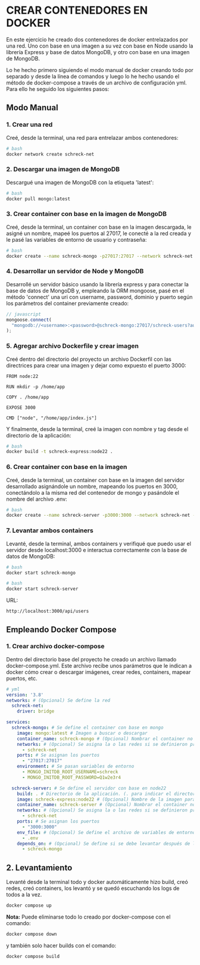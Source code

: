 # CREAR CONTENEDORES EN DOCKER

En este ejercicio he creado dos contenedores de docker entrelazados por una red. Uno con base en una imagen a su vez con base en Node usando la librería Express y base de datos MongoDB, y otro con base en una imagen de MongoDB.

Lo he hecho primero siguiendo el modo manual de docker creando todo por separado y desde la línea de comandos y luego lo he hecho usando el método de docker-compose a través de un archivo de configuración yml. Para ello he seguido los siguientes pasos:

## Modo Manual

### 1. Crear una red

Creé, desde la terminal, una red para entrelazar ambos contenedores:

```bash
# bash
docker network create schreck-net
```

### 2. Descargar una imagen de MongoDB

Descargué una imagen de MongoDB con la etiqueta 'latest':

```bash
# bash
docker pull mongo:latest
```

### 3. Crear container con base en la imagen de MongoDB

Creé, desde la terminal, un container con base en la imagen descargada, le asigné un nombre, mapeé los puertos al 27017, le conecté a la red creada y le pasé las variables de entorno de usuario y contraseña:

```bash
# bash
docker create --name schreck-mongo -p27017:27017 --network schreck-net -e MONGO_INITDB_ROOT_USERNAME=<username> -e MONGO_INITDB_ROOT_PASSWORD=<password> mongo:latest
```

### 4. Desarrollar un servidor de Node y MongoDB

Desarrollé un servidor básico usando la librería express y para conectar la base de datos de MongoDB y, empleando la ORM mongoose, pasé en el método 'connect' una uri con username, password, dominio y puerto según los parámetros del container previamente creado:

```js
// javascript
mongoose.connect(
  "mongodb://<username>:<password>@schreck-mongo:27017/schreck-users?authSource=admin"
);
```

### 5. Agregar archivo Dockerfile y crear imagen

Creé dentro del directorio del proyecto un archivo Dockerfil con las directrices para crear una imagen y dejar como expuesto el puerto 3000:

```docker
FROM node:22

RUN mkdir -p /home/app

COPY . /home/app

EXPOSE 3000

CMD ["node", "/home/app/index.js"]
```

Y finalmente, desde la terminal, creé la imagen con nombre y tag desde el directorio de la aplicación:

```bash
# bash
docker build -t schreck-express:node22 .
```


### 6. Crear container con base en la imagen

Creé, desde la terminal, un container con base en la imagen del servidor desarrollado asignándole un nombre, mapeando los puertos en 3000, conectándolo a la misma red del contenedor de mongo y pasándole el nombre del archivo .env:

```bash
# bash
docker create --name schreck-server -p3000:3000 --network schreck-net --env-file .env schreck-express:node22
```

### 7. Levantar ambos containers

Levanté, desde la terminal, ambos containers y verifiqué que puedo usar el servidor desde localhost:3000 e interactua correctamente con la base de datos de MongoDB:

```bash
# bash
docker start schreck-mongo
```

```bash
# bash
docker start schreck-server
```

URL:
```url
http://localhost:3000/api/users
```

## Empleando Docker Compose

### 1. Crear archivo docker-compose

Dentro del directorio base del proyecto he creado un archivo llamado docker-compose.yml. Este archivo recibe unos parámetros que le indican a docker cómo crear o descargar imágenes, crear redes, containers, mapear puertos, etc.

```yml
# yml
version: '3.8'
networks: # (Opcional) Se define la red
  schreck-net:
    driver: bridge

services:
  schreck-mongo: # Se define el container con base en mongo
    image: mongo:latest # Imagen a buscar o descargar
    container_name: schreck-mongo # (Opcional) Nombrar el container no es recomendado si se quiere escalar
    networks: # (Opcional) Se asigna la o las redes si se definieron previamente
      - schreck-net
    ports: # Se asignan los puertos
      - "27017:27017"
    environment: # Se pasan variables de entorno
      - MONGO_INITDB_ROOT_USERNAME=schreck
      - MONGO_INITDB_ROOT_PASSWORD=Q1w2e3r4

  schreck-server: # Se define el servidor con base en node22
    build: . # Directorio de la aplicación. (. para indicar el directorio actual)
    image: schreck-express:node22 # (Opcional) Nombre de la imagen para hacer build u usar existente
    container_name: schreck-server # (Opcional) Nombrar el container no es recomendado si se quiere escalar
    networks: # (Opcional) Se asigna la o las redes si se definieron previamente
      - schreck-net
    ports: # Se asignan los puertos
      - "3000:3000"
    env_file: # (Opcional) Se define el archivo de variables de entorno si lo hay
      - .env
    depends_on: # (Opcional) Se define si se debe levantar después de levantarse otros containers
      - schreck-mongo

```

## 2. Levantamiento

Levanté desde la terminal todo y docker automáticamente hizo build, creó redes, creó containers, los levantó y se quedó escuchando los logs de todos a la vez.

```bash
docker compose up
```

**Nota:** Puede eliminarse todo lo creado por docker-compose con el comando:
```bash
docker compose down
```

y también solo hacer builds con el comando:
```bash
docker compose build
```